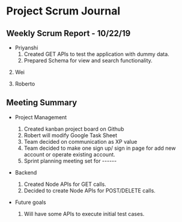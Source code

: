 # Project Scrum Journal

## Weekly Scrum Report - 10/22/19

* Priyanshi
  1. Created GET APIs to test the application with dummy data.
  2. Prepared Schema for view and search functionality.

2. Wei

3. Roberto

## Meeting Summary

* Project Management
  1. Created kanban project board on Github
  2. Robert will modify Google Task Sheet
  3. Team decided on communication as XP value
  4. Team decided to make one sign up/ sign in page for add new account or operate existing account. 
  4. Sprint planning meeting set for ------
* Backend
  1. Created Node APIs for GET calls.
  2. Decided to create Node APIs for POST/DELETE calls.
  
* Future goals
  1. Will have some APIs to execute initial test cases.
 
